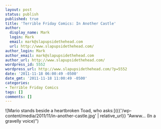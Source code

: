 ```yaml
---
layout: post
status: publish
published: true
title: 'Terrible Friday Comics: In Another Castle'
author:
  display_name: Mark
  login: Mark
  email: mark@slapupsidethehead.com
  url: http://www.slapupsidethehead.com/
author_login: Mark
author_email: mark@slapupsidethehead.com
author_url: http://www.slapupsidethehead.com/
wordpress_id: 5552
wordpress_url: http://www.slapupsidethehead.com/?p=5552
date: '2011-11-18 06:00:49 -0500'
date_gmt: '2011-11-18 11:00:49 -0500'
categories:
- Terrible Friday Comics
tags: []
comments: []
---
```

![Mario stands beside a heartbroken Toad, who asks:]({{'/wp-content/media/2011/11/in-another-castle.jpg' | relative_url}} "Awww... (In a gravelly voice)")

